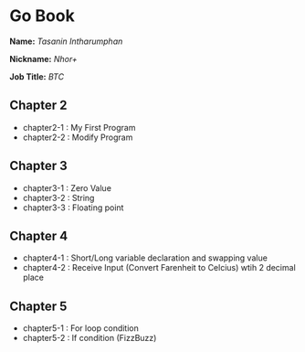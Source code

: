 # Go Book

**Name:** *Tasanin Intharumphan*

**Nickname:** *Nhor+*

**Job Title:** *BTC*

## Chapter 2

* chapter2-1 : My First Program
* chapter2-2 : Modify Program

## Chapter 3

* chapter3-1 : Zero Value
* chapter3-2 : String
* chapter3-3 : Floating point

## Chapter 4

* chapter4-1 : Short/Long variable declaration and swapping value
* chapter4-2 : Receive Input (Convert Farenheit to Celcius) wtih 2 decimal place

## Chapter 5

* chapter5-1 : For loop condition
* chapter5-2 : If condition (FizzBuzz)
